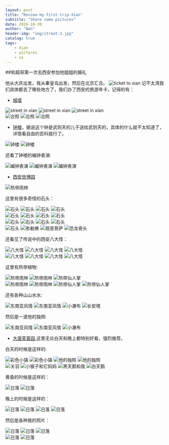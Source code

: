 ```yaml
---
layout: post
title: "Review-my-first-trip-Xian"
subtitle: "Share some pictures"
date: 2016-10-30
author: "Nan"
header-img: "img/street-2.jpg"
catalog: true
tags:
    - Xian
    - pictures
    - us
---
```

##和超哥第一次去西安参加他姐姐的婚礼

他从大庆出发，我从秦皇岛出发，然后在北京汇合。
<img class="img-responsive" src="https://rawgithub.com/mushroommie/images/master/Xian/ticket.jpg" alt="ticket to xian">
记不太清我们具体都去了哪些地方了，我们办了西安的旅游年卡，记得的有：

- [城墙](https://zh.wikipedia.org/wiki/%E8%A5%BF%E5%AE%89%E5%9F%8E%E5%A2%99)

<div class="container-fluid">
    <div class="row">
        <img src="https://rawgithub.com/mushroommie/images/master/Xian/street-1.jpg" class="col-md-4 img-responsive" alt="street in xian">
        <img src="https://rawgithub.com/mushroommie/images/master/Xian/street-2.jpg" class="col-md-4 img-responsive" alt="street in xian">
        <img src="https://rawgithub.com/mushroommie/images/master/Xian/street-3.jpg" class="col-md-4 img-responsive" alt="street in xian">
    </div>
    <div class="row">
        <img src="https://rawgithub.com/mushroommie/images/master/Xian/us-1.jpg" class="col-md-4 img-responsive" alt="合照">
        <img src="https://rawgithub.com/mushroommie/images/master/Xian/us-2.jpg" class="col-md-4 img-responsive" alt="合照">
        <img src="https://rawgithub.com/mushroommie/images/master/Xian/us-3.jpg" class="col-md-4 img-responsive" alt="合照">
    </div>
</div>

- [钟楼](https://zh.wikipedia.org/wiki/%E8%A5%BF%E5%AE%89%E9%92%9F%E6%A5%BC)，据说这个钟是武则天的儿子送给武则天的，具体的什么就不太知道了，详情看自由的百科就行了。

<div class="container-fluid">
    <div class="row">
        <img src="https://rawgithub.com/mushroommie/images/master/Xian/zhong-1.jpg" class="col-md-6 img-responsive" alt="钟楼">
        <img src="https://rawgithub.com/mushroommie/images/master/Xian/zhong-2.jpg" class="col-md-6 img-responsive" alt="钟楼">
    </div>
</div>

还看了钟楼的编钟表演:

<div class="container-fluid">
    <div class="row">
        <img src="https://rawgithub.com/mushroommie/images/master/Xian/zhong-qing-1.jpg" class="col-md-4 img-responsive" alt="编钟表演">
        <img src="https://rawgithub.com/mushroommie/images/master/Xian/zhong-qing-2.jpg" class="col-md-4 img-responsive" alt="编钟表演">
        <img src="https://rawgithub.com/mushroommie/images/master/Xian/zhong-qing-3.jpg" class="col-md-4 img-responsive" alt="编钟表演">
    </div>
</div>

- [西安世博园](http://baike.baidu.com/subview/10770/18859293.htm?fromtitle=%E8%A5%BF%E5%AE%89%E4%B8%96%E5%8D%9A%E5%9B%AD&fromid=8990529&type=syn)

<img src="https://rawgithub.com/mushroommie/images/master/Xian/museum.jpg" class="col-md-12 img-responsive" alt="热带雨林">

这里有很多奇怪的石头：

<div class="container-fluid">
    <div class="row">
        <img src="https://rawgithub.com/mushroommie/images/master/Xian/stone-1.jpg" class="col-md-3 img-responsive" alt="石头">
        <img src="https://rawgithub.com/mushroommie/images/master/Xian/stone-2.jpg" class="col-md-3 img-responsive" alt="石头">
        <img src="https://rawgithub.com/mushroommie/images/master/Xian/stone-3.jpg" class="col-md-3 img-responsive" alt="石头">
        <img src="https://rawgithub.com/mushroommie/images/master/Xian/stone-4.jpg" class="col-md-3 img-responsive" alt="石头">
    </div>
    <div class="row">
        <img src="https://rawgithub.com/mushroommie/images/master/Xian/stone-5.jpg" class="col-md-3 img-responsive" alt="石头">
        <img src="https://rawgithub.com/mushroommie/images/master/Xian/stone-6.jpg" class="col-md-3 img-responsive" alt="石头">
        <img src="https://rawgithub.com/mushroommie/images/master/Xian/stone-7.jpg" class="col-md-3 img-responsive" alt="石头">
        <img src="https://rawgithub.com/mushroommie/images/master/Xian/stone-8.jpg" class="col-md-3 img-responsive" alt="石头">
    </div>
     <div class="row">
        <img src="https://rawgithub.com/mushroommie/images/master/Xian/stone-9.jpg" class="col-md-3 img-responsive" alt="石头">
        <img src="https://rawgithub.com/mushroommie/images/master/Xian/stone-10.jpg" class="col-md-3 img-responsive" alt="石头">
        <img src="https://rawgithub.com/mushroommie/images/master/Xian/stone-11.jpg" class="col-md-3 img-responsive" alt="石头">
        <img src="https://rawgithub.com/mushroommie/images/master/Xian/stone-12.jpg" class="col-md-3 img-responsive" alt="石头">
    </div>
    <div class="row">
        <img src="https://rawgithub.com/mushroommie/images/master/Xian/stone-13.jpg" class="col-md-3 img-responsive" alt="石头">
        <img src="https://rawgithub.com/mushroommie/images/master/Xian/old-man.jpg" class="col-md-3 img-responsive" alt="弥勒佛">
        <img src="https://rawgithub.com/mushroommie/images/master/Xian/pusa.jpg" class="col-md-3 img-responsive" alt="观音菩萨">
        <img src="https://rawgithub.com/mushroommie/images/master/Xian/dinosaur-bone.jpg" class="col-md-3 img-responsive" alt="恐龙骨头">
    </div>
</div>

还看见了传说中的西安八大怪：

<div class="container-fluid">
    <div class="row">
        <img src="https://rawgithub.com/mushroommie/images/master/Xian/strange-1.jpg" class="col-md-3 img-responsive" alt="八大怪">
        <img src="https://rawgithub.com/mushroommie/images/master/Xian/strange-2.jpg" class="col-md-3 img-responsive" alt="八大怪">
        <img src="https://rawgithub.com/mushroommie/images/master/Xian/strange-3.jpg" class="col-md-3 img-responsive" alt="八大怪">
        <img src="https://rawgithub.com/mushroommie/images/master/Xian/strange-4.jpg" class="col-md-3 img-responsive" alt="八大怪">
    </div>
    <div class="row">
        <img src="https://rawgithub.com/mushroommie/images/master/Xian/strange-5.jpg" class="col-md-3 img-responsive" alt="八大怪">
        <img src="https://rawgithub.com/mushroommie/images/master/Xian/strange-6.jpg" class="col-md-3 img-responsive" alt="八大怪">
        <img src="https://rawgithub.com/mushroommie/images/master/Xian/strange-7.jpg" class="col-md-3 img-responsive" alt="八大怪">
        <img src="https://rawgithub.com/mushroommie/images/master/Xian/strange-8.jpg" class="col-md-3 img-responsive" alt="八大怪">
    </div>
</div>

这里有热带植物:

<div class="container-fluid">
    <div class="row">
        <img src="https://rawgithub.com/mushroommie/images/master/Xian/rain-forest-1.jpg" class="col-md-4 img-responsive" alt="热带雨林">
        <img src="https://rawgithub.com/mushroommie/images/master/Xian/rain-forest-2.jpg" class="col-md-4 img-responsive" alt="热带雨林">
        <img src="https://rawgithub.com/mushroommie/images/master/Xian/cactus.jpg" class="col-md-4 img-responsive" alt="热带仙人掌">
    </div>
    <div class="row">
        <img src="https://rawgithub.com/mushroommie/images/master/Xian/maybe-egypt-1.jpg" class="col-md-3 img-responsive" alt="热带雨林">
        <img src="https://rawgithub.com/mushroommie/images/master/Xian/maybe-egypt-2.jpg" class="col-md-3 img-responsive" alt="热带雨林">
        <img src="https://rawgithub.com/mushroommie/images/master/Xian/bread-tree.jpg" class="col-md-3 img-responsive" alt="热带仙人掌">
        <img src="https://rawgithub.com/mushroommie/images/master/Xian/us-4.jpg" class="col-md-3 img-responsive" alt="热带仙人掌">
    </div>
</div>

还有各种山山水水:

<div class="container-fluid">
    <div class="row">
        <img src="https://rawgithub.com/mushroommie/images/master/Xian/vietnam.jpg" class="col-md-3 img-responsive" alt="东南亚风情">
        <img src="https://rawgithub.com/mushroommie/images/master/Xian/vietnam-alone.jpg" class="col-md-3 img-responsive" alt="东南亚风情">
        <img src="https://rawgithub.com/mushroommie/images/master/Xian/waterfall.jpg" class="col-md-3 img-responsive" alt="小瀑布">
        <img src="https://rawgithub.com/mushroommie/images/master/Xian/tower1.jpg" class="col-md-3 img-responsive" alt="长安塔">
    </div>
</div>

然后是一波他的独照:

<div class="container-fluid">
    <div class="row">
        <img src="https://rawgithub.com/mushroommie/images/master/Xian/him-2.jpg" class="col-md-4 img-responsive" alt="东南亚风情">
        <img src="https://rawgithub.com/mushroommie/images/master/Xian/him-3.jpg" class="col-md-4 img-responsive" alt="东南亚风情">
        <img src="https://rawgithub.com/mushroommie/images/master/Xian/him-4.jpg" class="col-md-4 img-responsive" alt="小瀑布">
    </div>
</div>

- [大唐芙蓉园](https://zh.wikipedia.org/wiki/%E5%A4%A7%E5%94%90%E8%8A%99%E8%93%89%E5%9B%AD),这里无论白天和晚上都特别好看，强烈推荐。

白天的时候是这样的:
<div class="fluid-container">
    <div class="row">
        <img src="https://rawgithub.com/mushroommie/images/master/Xian/colorful-town.jpg" class="col-md-3 img-responsive" alt="彩色小镇">
        <img src="https://rawgithub.com/mushroommie/images/master/Xian/dream-city.jpg" class="col-md-3 img-responsive" alt="彩色小镇">
        <img src="https://rawgithub.com/mushroommie/images/master/Xian/him-1.jpg" class="col-md-3 img-responsive" alt="他的独照">
        <img src="https://rawgithub.com/mushroommie/images/master/Xian/him-5.jpg" class="col-md-3 img-responsive" alt="他的独照">
    </div>
    <div class="row">
        <img src="https://rawgithub.com/mushroommie/images/master/Xian/guanyu.jpg" class="col-md-3 img-responsive" alt="关羽">
        <img src="https://rawgithub.com/mushroommie/images/master/Xian/little-and-it's-mother.jpg" class="col-md-3 img-responsive" alt="小猴子和它妈妈">
        <img src="https://rawgithub.com/mushroommie/images/master/Xian/me-and-black-swan.jpg" class="col-md-3 img-responsive" alt="黑天鹅和我">
        <img src="https://rawgithub.com/mushroommie/images/master/Xian/white-swan.jpg" class="col-md-3 img-responsive" alt="白天鹅">
    </div>
</div>

黄昏的时候是这样的：

<div class="fluid-container">
    <div class="row">
       <img src="https://rawgithub.com/mushroommie/images/master/Xian/sunset-1.jpg" class="col-md-4 img-responsive" alt="日落">
        <img src="https://rawgithub.com/mushroommie/images/master/Xian/sunset-2.jpg" class="col-md-4 img-responsive" alt="日落">
    </div>
</div>

晚上的时候是这样的：

<div class="fluid-container">
    <div class="row">
        <img src="https://rawgithub.com/mushroommie/images/master/Xian/bling-city.jpg" class="col-md-3 img-responsive" alt="日落">
        <img src="https://rawgithub.com/mushroommie/images/master/Xian/bling-bling-city.jpg" class="col-md-3 img-responsive" alt="日落">
        <img src="https://rawgithub.com/mushroommie/images/master/Xian/bling-city-on-the-river.jpg" class="col-md-3 img-responsive" alt="日落">
        <img src="https://rawgithub.com/mushroommie/images/master/Xian/colorful-play.jpg" class="col-md-3 img-responsive" alt="日落">
    </div>
</div>

然后是各种我的照片：

<div class="fluid-container">
    <div class="row">
        <img src="https://rawgithub.com/mushroommie/images/master/Xian/selfie-1.jpg" class="col-md-4 img-responsive" alt="日落">
        <img src="https://rawgithub.com/mushroommie/images/master/Xian/yeah-1.jpg" class="col-md-4 img-responsive" alt="日落">
        <img src="https://rawgithub.com/mushroommie/images/master/Xian/yeah-2.jpg" class="col-md-4 img-responsive" alt="日落">
    </div>
    <div class="row">
        <img src="https://rawgithub.com/mushroommie/images/master/Xian/yeah-4.jpg" class="col-md-4 img-responsive" alt="日落">
        <img src="https://rawgithub.com/mushroommie/images/master/Xian/yeah-5.jpg" class="col-md-4 img-responsive" alt="日落">
    </div>
</div>





